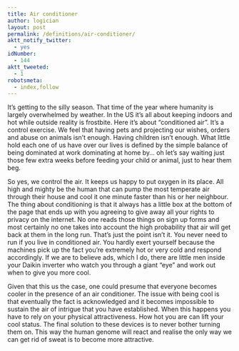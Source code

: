 ```yaml
---
title: Air conditioner
author: logician
layout: post
permalink: /definitions/air-conditioner/
aktt_notify_twitter:
  - yes
idNumber:
  - 144
aktt_tweeted:
  - 1
robotsmeta:
  - index,follow
---
```

It&#8217;s getting to the silly season.<!--more--> That time of the year where humanity is largely overwhelmed by weather. In the US it&#8217;s all about keeping indoors and hot while outside reality is frostbite. Here it&#8217;s about &#8220;conditioned air&#8221;. It&#8217;s a control exercise. We feel that having pets and projecting our wishes, orders and abuse on animals isn&#8217;t enough. Having children isn&#8217;t enough. What little hold each one of us have over our lives is defined by the simple balance of being dominated at work dominating at home by&#8230; oh let&#8217;s say waiting just those few extra weeks before feeding your child or animal, just to hear them beg.

So yes, we control the air. It keeps us happy to put oxygen in its place. All high and mighty be the human that can pump the most temperate air through their house and cool it one minute faster than his or her neighbour. The thing about conditioning is that it always has a little box at the bottom of the page that ends up with you agreeing to give away all your rights to privacy on the internet. No one reads those things on sign up forms and most certainly no one takes into account the high probability that air will get back at them in the long run. That&#8217;s just the point isn&#8217;t it. You never need to run if you live in conditioned air. You hardly exert yourself because the machines pick up the fact you&#8217;re extremely hot or very cold and respond accordingly. If we are to believe ads, which I do, there are little men inside your Daikin inverter who watch you through a giant &#8220;eye&#8221; and work out when to give you more cool.

Given that this us the case, one could presume that everyone becomes cooler in the presence of an air conditioner. The issue with being cool is that eventually the fact is acknowledged and it becomes impossible to sustain the air of intrigue that you have established. When this happens you have to rely on your physical attractiveness. How hot you are can lift your cool status. The final solution to these devices is to never bother turning them on. This way the human genome will react and realise the only way we can get rid of sweat is to become more attractive.